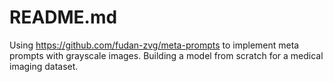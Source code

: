 # README.md
Using https://github.com/fudan-zvg/meta-prompts to implement meta prompts with grayscale images. Building a model from scratch for a medical imaging dataset.
